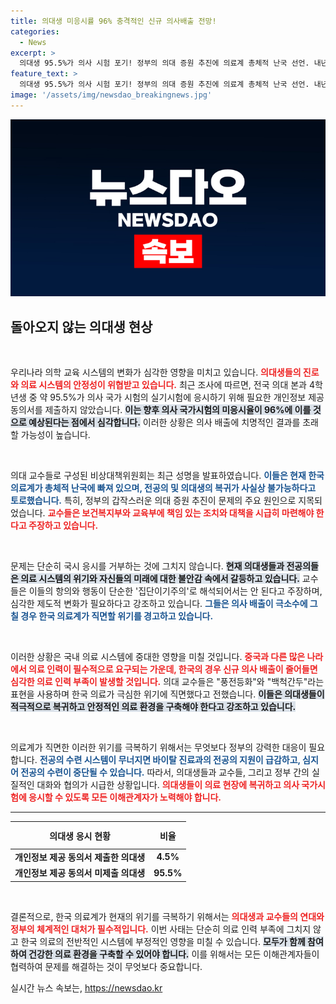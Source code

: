 ```yaml
---
title: 의대생 미응시률 96% 충격적인 신규 의사배출 전망!
categories:
  - News
excerpt: >
  의대생 95.5%가 의사 시험 포기! 정부의 의대 증원 추진에 의료계 총체적 난국 선언. 내년도 의사 국시 미응시율 96% 예상, 한국 의료의 미래가 위태롭다!
feature_text: >
  의대생 95.5%가 의사 시험 포기! 정부의 의대 증원 추진에 의료계 총체적 난국 선언. 내년도 의사 국시 미응시율 96% 예상, 한국 의료의 미래가 위태롭다!
image: '/assets/img/newsdao_breakingnews.jpg'
---
```


<p><img src="/assets/img/newsdao_breakingnews.jpg" alt="cryptoinkorea 속보" /></p>

<h2 data-ke-size="size26">돌아오지 않는 의대생 현상</h2>

<p data-ke-size="size16">&nbsp;</p>

<p>우리나라 의학 교육 시스템의 변화가 심각한 영향을 미치고 있습니다. <b><span style="color: #ee2323;">의대생들의 진로와 의료 시스템의 안정성이 위협받고 있습니다.</span></b> 최근 조사에 따르면, 전국 의대 본과 4학년생 중 약 95.5%가 의사 국가 시험의 실기시험에 응시하기 위해 필요한 개인정보 제공 동의서를 제출하지 않았습니다. <b><span style="background-color: #21538527;">이는 향후 의사 국가시험의 미응시율이 96%에 이를 것으로 예상된다는 점에서 심각합니다.</span></b> 이러한 상황은 의사 배출에 치명적인 결과를 초래할 가능성이 높습니다. </p>

<p data-ke-size="size16">&nbsp;</p>

<p>의대 교수들로 구성된 비상대책위원회는 최근 성명을 발표하였습니다. <b><span style="color: #1a5490;">이들은 현재 한국 의료계가 총체적 난국에 빠져 있으며, 전공의 및 의대생의 복귀가 사실상 불가능하다고 토로했습니다.</span></b> 특히, 정부의 갑작스러운 의대 증원 추진이 문제의 주요 원인으로 지목되었습니다. <b><span style="color: #ee2323;">교수들은 보건복지부와 교육부에 책임 있는 조치와 대책을 시급히 마련해야 한다고 주장하고 있습니다.</span></b></p>

<p data-ke-size="size16">&nbsp;</p>

<p>문제는 단순히 국시 응시를 거부하는 것에 그치지 않습니다. <b><span style="background-color: #21538527;">현재 의대생들과 전공의들은 의료 시스템의 위기와 자신들의 미래에 대한 불안감 속에서 갈등하고 있습니다.</span></b> 교수들은 이들의 항의와 행동이 단순한 '집단이기주의'로 해석되어서는 안 된다고 주장하며, 심각한 제도적 변화가 필요하다고 강조하고 있습니다. <b><span style="color: #1a5490;">그들은 의사 배출이 극소수에 그칠 경우 한국 의료계가 직면할 위기를 경고하고 있습니다.</span></b></p>

<p data-ke-size="size16">&nbsp;</p>

<p>이러한 상황은 국내 의료 시스템에 중대한 영향을 미칠 것입니다. <b><span style="color: #ee2323;">중국과 다른 많은 나라에서 의료 인력이 필수적으로 요구되는 가운데, 한국의 경우 신규 의사 배출이 줄어들면 심각한 의료 인력 부족이 발생할 것입니다.</span></b> 의대 교수들은 "풍전등화"와 "백척간두"라는 표현을 사용하며 한국 의료가 극심한 위기에 직면했다고 전했습니다. <b><span style="background-color: #21538527;">이들은 의대생들이 적극적으로 복귀하고 안정적인 의료 환경을 구축해야 한다고 강조하고 있습니다.</span></b></p>

<p data-ke-size="size16">&nbsp;</p>

<p>의료계가 직면한 이러한 위기를 극복하기 위해서는 무엇보다 정부의 강력한 대응이 필요합니다. <b><span style="color: #1a5490;">전공의 수련 시스템이 무너지면 바이탈 진료과의 전공의 지원이 급감하고, 심지어 전공의 수련이 중단될 수 있습니다.</span></b> 따라서, 의대생들과 교수들, 그리고 정부 간의 실질적인 대화와 협의가 시급한 상황입니다. <b><span style="color: #ee2323;">의대생들이 의료 현장에 복귀하고 의사 국가시험에 응시할 수 있도록 모든 이해관계자가 노력해야 합니다.</span></b></p>

<hr>

<table style="width: 100%; border-collapse: collapse;">
    <thead>
        <tr>
            <th style="text-align: center; height: 36px;"><b>의대생 응시 현황</b></th>
            <th style="text-align: center; height: 36px;"><b>비율</b></th>
        </tr>
    </thead>
    <tbody>
        <tr>
            <td style="text-align: center; height: 17px;"><b>개인정보 제공 동의서 제출한 의대생</b></td>
            <td style="text-align: center; height: 17px;"><b>4.5%</b></td>
        </tr>
        <tr>
            <td style="text-align: center; height: 17px;"><b>개인정보 제공 동의서 미제출 의대생</b></td>
            <td style="text-align: center; height: 17px;"><b>95.5%</b></td>
        </tr>
    </tbody>
</table>

<p data-ke-size="size16">&nbsp;</p>

<p>결론적으로, 한국 의료계가 현재의 위기를 극복하기 위해서는 <b><span style="color: #ee2323;">의대생과 교수들의 연대와 정부의 체계적인 대처가 필수적입니다.</span></b> 이번 사태는 단순히 의료 인력 부족에 그치지 않고 한국 의료의 전반적인 시스템에 부정적인 영향을 미칠 수 있습니다. <b><span style="background-color: #21538527;">모두가 함께 참여하여 건강한 의료 환경을 구축할 수 있어야 합니다.</span></b> 이를 위해서는 모든 이해관계자들이 협력하여 문제를 해결하는 것이 무엇보다 중요합니다.</p>
실시간 뉴스 속보는, <a href="https://newsdao.kr" rel="dofollow">https://newsdao.kr</a>


